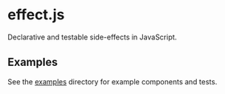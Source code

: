 # effect.js
Declarative and testable side-effects in JavaScript.

## Examples

See the [examples](examples/) directory for example
components and tests.
